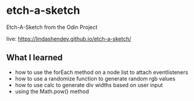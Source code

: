 # etch-a-sketch
Etch-A-Sketch from the Odin Project

live: https://lindashendev.github.io/etch-a-sketch/

## What I learned 
- how to use the forEach method on a node list to attach eventlisteners
- how to use a randomize function to generate random rgb values 
- how to use calc to generate div widths based on user input
- using the Math.pow() method
